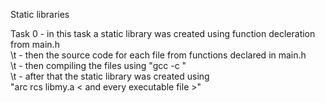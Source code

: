 Static libraries

Task 0 - in this task a static library was created using function decleration
         from main.h <br>
\t    	- then the source code for each file from functions declared in main.h<br> 
\t	- then compiling the files using "gcc -c <file name>" <br>
\t	- after that the static library was created using <br>
	 "arc rcs libmy.a < and every executable file >"
	 